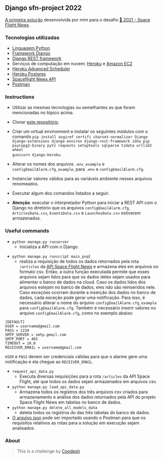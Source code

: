 ## Django sfn-project 2022

[A primeira solução](http://sfn-project.herokuapp.com/) desenvolvida por mim para o desafio [🏅 2021 - Space Flight News](../README.md).


### Tecnologias utilizadas

- [Linguagem Python](https://www.python.org/)
- [Framework Django](https://docs.djangoproject.com/en/4.0/)
- [Django REST framework](https://www.django-rest-framework.org/)
- Serviços de computação em nuvem: [Heroku](https://heroku.com) e [Amazon EC2](https://aws.amazon.com/ec2/)
- [Heroku Advanced Scheduler](https://devcenter.heroku.com/articles/advanced-scheduler)
- [Heroku Postgres](https://devcenter.heroku.com/categories/heroku-postgres)
- [Spaceflight News API](https://api.spaceflightnewsapi.net/v3/documentation)
- [Postman](https://www.postman.com/)


### Instructions

- Utilizar as mesmas tecnologias ou semelhantes as que foram mencionadas no tópico acima.
- Clonar [este repositório](https://lab.coodesh.com/rennesfrso/space-flight-news-20210823).
- Criar um virtual environment e instalar os seguintes módulos com o comando <code>pip install asgiref certifi charset-normalizer Django django-extensions django-environ django-rest-framework idna pip psycopg2-binary pytz requests setuptools sqlparse tzdata urllib3 wheel gunicorn django-heroku</code>.
- Alterar os nomes dos arquivos <code>.env_example</code> e <code>configEmailAlarm.cfg_example</code>, para <code>.env</code> e <code>configEmailAlarm.cfg</code>.
- Instanciar valores válidos para as variáveis ambiente nesses arquivos renomeados.
- Executar algum dos comandos listados a seguir.

- <strong>Atenção</strong>: executar o interpretador Python para iniciar a REST API com o Django no diretório que os arquivos <code>configEmailAlarm.cfg</code>, <code>ArticlesData.csv</code>, <code>EventsData.csv</code> e <code>LaunchesData.csv</code> estiverem armazenados.

### Useful commands 


- <code>python manage.py runserver</code>
    - Inicializa a API com o Django.<p>
- <code>python manage.py runscript main_psql</code>
    - realiza a requisição de todos os dados retornados pela rota <code>/articles</code> da [API Space Flight News](https://api.spaceflightnewsapi.net/v3/documentation) e armazena eles em arquivos no formato csv. Então, a outra função executada permite que esses arquivos sejam lidos para que os dados deles sejam usados para alimentar o banco de dados na cloud. Caso os dados lidos dos arquivos estejam no banco de dados, eles não são reinseridos nele. Caso exceções ocorram durante a inserção dos dados no banco de dados, cada exceção pode gerar uma notificação. Para isso, é necessário alterar o nome do arquivo <code>configEmailAlarm.cfg_example</code> para <code>configEmailAlarm.cfg</code>. Também é necessário inserir valores no arquivo <code>configEmailAlarm.cfg</code>, como no exemplo abaixo:

```text
[DEFAULT]
USER = username@gmail.com
PASS = 1234
SMTP_SERVER = smtp.gmail.com
SMTP_PORT = 465
TIMEOUT = 10.0
RECEIVER_EMAIL = username@gmail.com
```

<code>USER</code> e <code>PASS</code> devem ser credenciais válidas para que o alarme gere uma notificação e ela chegue ao <code>RECEIVER_EMAIL</code>

- <code>request_api_data.py</code>
    - Executa diversas requisições para a rota <code>/articles</code> da API Space Flight, até que todos os dados sejam armazenados em arquivos csv.
- <code>python manage.py load_api_data.py</code> 
    - Armazena todos os registros dos três arquivos csv criados para armazenamento e análise dos dados retornados pela API do projeto Space Flight News em tabelas no banco de dados.
- <code>python manage.py delete_all_models_data</code> 
    - deleta todos os registros do das três tabelas do banco de dados.
- [O arquivo json](/sfn-project/coodesh_app.postman_collection.json) pode ser importado usando o Postman para que os requisitos relativos as rotas para a solução em execução sejam analisados.

### About

>  This is a challenge by [Coodesh](https://coodesh.com/)
